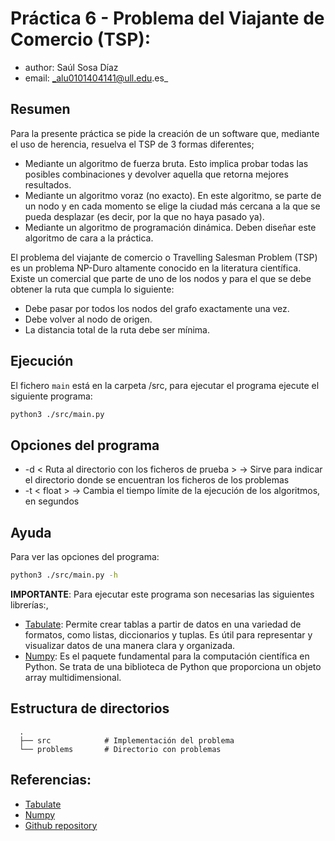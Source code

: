 # Práctica 6 - Problema del Viajante de Comercio (TSP): 
* author: Saúl Sosa Díaz
* email: _alu0101404141@ull.edu.es_

## Resumen
Para la presente práctica se pide la creación de un software que, mediante el uso de herencia, resuelva el TSP de 3 formas diferentes;
 * Mediante un algoritmo de fuerza bruta. Esto implica probar todas las posibles combinaciones y devolver aquella que retorna mejores resultados.
 * Mediante un algoritmo voraz (no exacto). En este algoritmo, se parte de un nodo y en cada momento se elige la ciudad más cercana a la que se pueda desplazar (es decir, por la que no haya pasado ya).
 * Mediante un algoritmo de programación dinámica. Deben diseñar este algoritmo de cara a la práctica.  

El problema del viajante de comercio o Travelling Salesman Problem (TSP) es un problema NP-Duro altamente conocido en la literatura científica. Existe un comercial que parte de uno de los nodos y para el que se debe obtener la ruta que cumpla lo siguiente:
 * Debe pasar por todos los nodos del grafo exactamente una vez.
 * Debe volver al nodo de origen.
 * La distancia total de la ruta debe ser mínima.


## Ejecución
El fichero `main` está en la carpeta /src, para ejecutar el programa ejecute el siguiente programa:
```BASH
python3 ./src/main.py
```

## Opciones del programa
 * -d < Ruta al directorio con los ficheros de prueba > -> Sirve para indicar el directorio donde se encuentran los ficheros de los problemas
 * -t < float > -> Cambia el tiempo límite de la ejecución de los algoritmos, en segundos

## Ayuda
Para ver las opciones del programa:
```BASH
python3 ./src/main.py -h
```



**IMPORTANTE**: Para ejecutar este programa son necesarias las siguientes librerías:,
* [Tabulate](https://pypi.org/project/tabulate/): Permite crear tablas a partir de datos en una variedad de formatos, como listas, diccionarios y tuplas. Es útil para representar y visualizar datos de una manera clara y organizada.
* [Numpy](https://numpy.org/doc/stable/index.html): Es el paquete fundamental para la computación científica en Python. Se trata de una biblioteca de Python que proporciona un objeto array multidimensional.


## Estructura de directorios
```
  .
  ├── src            # Implementación del problema
  └── problems       # Directorio con problemas
```

## Referencias:
* [Tabulate](https://pypi.org/project/tabulate/)
* [Numpy](https://numpy.org/doc/stable/index.html)
* [Github repository](https://github.com/Saul-Sosa-Diaz/Diseno-y-analisis-de-algoritmos.git)


[Python website]: <https://www.python.org/downloads/>
